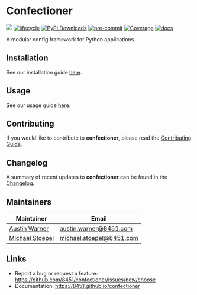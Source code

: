 # Confectioner

![](https://img.shields.io/badge/version-1.1.0-blue.svg)
[![lifecycle](https://img.shields.io/badge/lifecycle-stable-green.svg)](https://www.tidyverse.org/lifecycle/#stable)
[![PyPI Downloads](https://img.shields.io/pypi/dm/confectioner.svg?label=PyPI%20downloads)](https://pypi.org/project/confectioner/)
[![pre-commit](https://img.shields.io/badge/pre--commit-enabled-brightgreen?logo=pre-commit&logoColor=white)](https://github.com/pre-commit/pre-commit)
[![Coverage](https://raw.githubusercontent.com/8451/confectioner/meta/coverage/coverage.svg)](https://github.com/8451/confectioner/tree/meta/coverage)
[![docs](https://img.shields.io/badge/docs-latest-brightgreen.svg?style=flat)](https://8451.github.io/confectioner)

A modular config framework for Python applications.

## Installation
See our installation guide [here](docs/source/installation.md).

## Usage
See our usage guide [here](docs/source/usage.md).

## Contributing
If you would like to contribute to **confectioner**, please read the
[Contributing Guide](docs/source/contributing.md).

## Changelog
A summary of recent updates to **confectioner** can be found in the
[Changelog](docs/source/changelog.md).

## Maintainers

| Maintainer                                                | Email                    |
|-----------------------------------------------------------|--------------------------|
| [Austin Warner](https://github.com/austinwarner-8451)     | austin.warner@8451.com   |
| [Michael Stoepel](https://github.com/michaelstoepel-8451) | michael.stoepel@8451.com |

## Links
- Report a bug or request a feature: https://github.com/8451/confectioner/issues/new/choose
- Documentation: https://8451.github.io/confectioner
